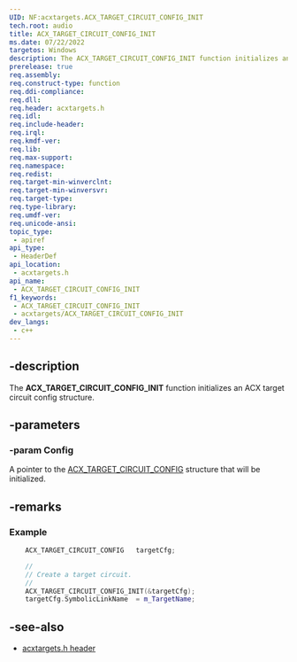 ```yaml
---
UID: NF:acxtargets.ACX_TARGET_CIRCUIT_CONFIG_INIT
tech.root: audio
title: ACX_TARGET_CIRCUIT_CONFIG_INIT
ms.date: 07/22/2022
targetos: Windows
description: The ACX_TARGET_CIRCUIT_CONFIG_INIT function initializes an ACX target circuit config structure.
prerelease: true
req.assembly: 
req.construct-type: function
req.ddi-compliance: 
req.dll: 
req.header: acxtargets.h
req.idl: 
req.include-header: 
req.irql: 
req.kmdf-ver: 
req.lib: 
req.max-support: 
req.namespace: 
req.redist: 
req.target-min-winverclnt: 
req.target-min-winversvr: 
req.target-type: 
req.type-library: 
req.umdf-ver: 
req.unicode-ansi: 
topic_type:
 - apiref
api_type:
 - HeaderDef
api_location:
 - acxtargets.h
api_name:
 - ACX_TARGET_CIRCUIT_CONFIG_INIT
f1_keywords:
 - ACX_TARGET_CIRCUIT_CONFIG_INIT
 - acxtargets/ACX_TARGET_CIRCUIT_CONFIG_INIT
dev_langs:
 - c++
---
```


## -description

The **ACX_TARGET_CIRCUIT_CONFIG_INIT** function initializes an ACX target circuit config structure.

## -parameters

### -param Config

A pointer to the [ACX_TARGET_CIRCUIT_CONFIG](ns-acxtargets-acx_target_circuit_config.md) structure that will be initialized.

## -remarks

### Example

```cpp
    ACX_TARGET_CIRCUIT_CONFIG   targetCfg;

    //
    // Create a target circuit.
    //
    ACX_TARGET_CIRCUIT_CONFIG_INIT(&targetCfg);
    targetCfg.SymbolicLinkName  = m_TargetName; 
```

## -see-also

- [acxtargets.h header](index.md)

